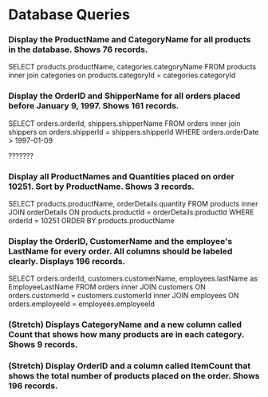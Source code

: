 # Database Queries

### Display the ProductName and CategoryName for all products in the database. Shows 76 records.

SELECT products.productName, categories.categoryName
FROM products
inner join categories on products.categoryId = categories.categoryId

### Display the OrderID and ShipperName for all orders placed before January 9, 1997. Shows 161 records.

SELECT orders.orderId, shippers.shipperName
FROM orders
inner join shippers on orders.shipperId = shippers.shipperId
WHERE orders.orderDate > 1997-01-09

???????

### Display all ProductNames and Quantities placed on order 10251. Sort by ProductName. Shows 3 records.

SELECT products.productName, orderDetails.quantity
FROM products
inner JOIN orderDetails ON products.productId = orderDetails.productId
WHERE orderId = 10251
ORDER BY products.productName

### Display the OrderID, CustomerName and the employee's LastName for every order. All columns should be labeled clearly. Displays 196 records.

SELECT orders.orderId, customers.customerName, employees.lastName as EmployeeLastName
FROM orders
inner JOIN customers ON orders.customerId = customers.customerId
inner JOIN employees ON orders.employeeId = employees.employeeId

### (Stretch) Displays CategoryName and a new column called Count that shows how many products are in each category. Shows 9 records.

### (Stretch) Display OrderID and a column called ItemCount that shows the total number of products placed on the order. Shows 196 records.
